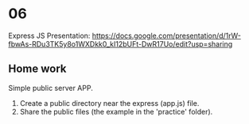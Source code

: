 # 06
Express JS
Presentation: https://docs.google.com/presentation/d/1rW-fbwAs-RDu3TK5y8o1WXDkk0_kI12bUFt-DwR17Uo/edit?usp=sharing

## Home work
Simple public server APP.
1. Create a public directory near the express (app.js) file.
2. Share the public files (the example in the 'practice' folder).
